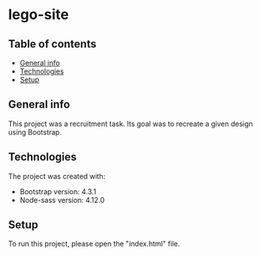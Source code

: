 # lego-site

## Table of contents
* [General info](#general-info)
* [Technologies](#technologies)
* [Setup](#setup)

## General info
This project was a recruitment task. Its goal was to recreate a given design using Bootstrap.

## Technologies
The project was created with:
* Bootstrap version: 4.3.1
* Node-sass version: 4.12.0

## Setup
To run this project, please open the "index.html" file.
